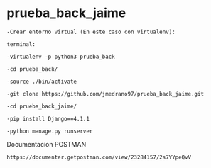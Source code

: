 # prueba_back_jaime
    -Crear entorno virtual (En este caso con virtualenv):

    terminal:
    
    -virtualenv -p python3 prueba_back
    
    -cd prueba_back/
    
    -source ./bin/activate
    
    -git clone https://github.com/jmedrano97/prueba_back_jaime.git
    
    -cd prueba_back_jaime/
    
    -pip install Django==4.1.1
    
    -python manage.py runserver


Documentacion POSTMAN

    https://documenter.getpostman.com/view/23284157/2s7YYpeQvV 
